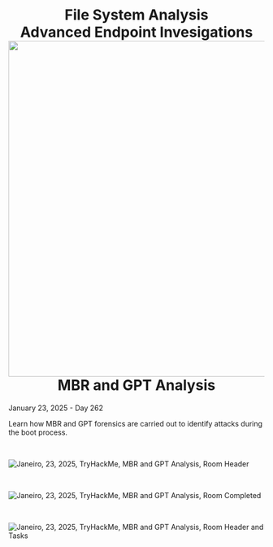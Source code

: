 <h1 align="center">File System Analysis<br>Advanced Endpoint Invesigations<img width="660px" src="https://github.com/user-attachments/assets/f460f04d-b05c-4d92-b163-df92c854009e"><br>MBR and GPT Analysis</h1>

<p>January 23, 2025 - Day 262<br>
<p>Learn how MBR and GPT forensics are carried out to identify attacks during the boot process.</p>

<br>

![Janeiro, 23, 2025, TryHackMe, MBR and GPT Analysis, Room Header](https://github.com/user-attachments/assets/16ca2b5d-bc67-4a83-be7a-69b6f1cbdbd8)



<br>

![Janeiro, 23, 2025, TryHackMe, MBR and GPT Analysis, Room Completed](https://github.com/user-attachments/assets/2805249e-3f8a-4e76-8841-d816596d628a)

<br>

![Janeiro, 23, 2025, TryHackMe, MBR and GPT Analysis, Room Header and Tasks](https://github.com/user-attachments/assets/8d861dff-2317-4513-a736-4bad27fd8b91)

